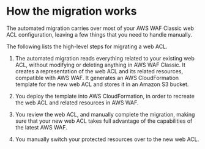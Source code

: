 # How the migration works<a name="waf-migrating-how-it-works"></a>

The automated migration carries over most of your AWS WAF Classic web ACL configuration, leaving a few things that you need to handle manually\.

The following lists the high\-level steps for migrating a web ACL\. 

1. The automated migration reads everything related to your existing web ACL, without modifying or deleting anything in AWS WAF Classic\. It creates a representation of the web ACL and its related resources, compatible with AWS WAF\. It generates an AWS CloudFormation template for the new web ACL and stores it in an Amazon S3 bucket\. 

1. You deploy the template into AWS CloudFormation, in order to recreate the web ACL and related resources in AWS WAF\. 

1. You review the web ACL, and manually complete the migration, making sure that your new web ACL takes full advantage of the capabilities of the latest AWS WAF\. 

1. You manually switch your protected resources over to the new web ACL\. 